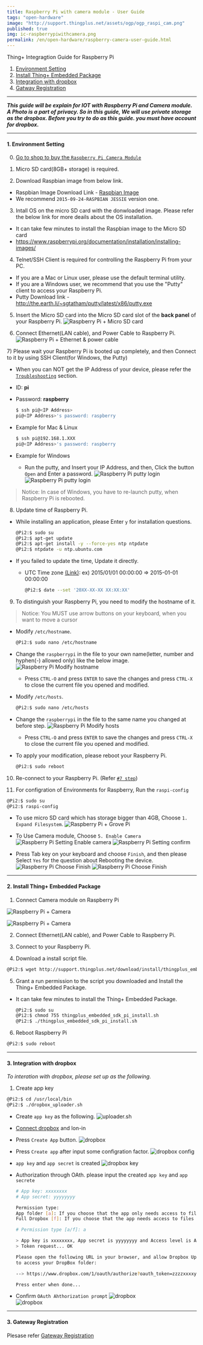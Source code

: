 ```yaml
---
title: Raspberry Pi with camera module - User Guide
tags: "open-hardware"
image: "http://support.thingplus.net/assets/ogp/ogp_raspi_cam.png"
published: true
img: ic-raspberrypiwithcamera.png
permalink: /en/open-hardware/raspberry-camera-user-guide.html
---
```



Thing+ Integragtion Guide for Raspberry Pi
<div id='id-setting'></div>


1. [Environment Setting](#id-setting)
2. [Install Thing+ Embedded Package](#id-package)
3. [Integration with dropbox](#id-dropbox)
4. [Gatway Registration](#id-register)

---
___This guide will be explain for IOT with Raspberry Pi and Camera module.
A Photo is a part of privacy. So in this guide, We will use private storage as the dropbox. 
Before you try to do as this guide. you must have account for dropbox.___

---

#### 1. Environment Setting

0) [Go to shop to buy the `Raspberry Pi Camera Module`](http://www.seeedstudio.com/depot/Raspberry-Pi-Camera-Module-p-1659.html?cPath=122_154_158)

1) Micro SD card(8GB+ storage) is required.

2) Download Raspbian image from below link.

- Raspbian Image Download Link - [Raspbian Image](https://downloads.raspberrypi.org/raspbian/images/raspbian-2015-09-28/2015-09-24-raspbian-jessie.zip)
- We recommend `2015-09-24-RASPBIAN JESSIE` version one.

3) Intall OS on the micro SD card with the donwloaded image. Please refer the below link for more deails about the OS installation.

- It can take few minutes to install the Raspbian image to the Micro SD card
- https://www.raspberrypi.org/documentation/installation/installing-images/

4) Telnet/SSH Client is required for controlling the Raspberry Pi from your PC.

- If you are a Mac or Linux user, please use the default terminal utility.
- If you are a Windows user, we recommend that you use the "Putty" client to access your Raspberry Pi.
- Putty Download link - http://the.earth.li/~sgtatham/putty/latest/x86/putty.exe

5) Insert the Micro SD card into the Micro SD card slot of the **back panel** of your Raspberry Pi.
![Raspberry Pi + Micro SD card](/assets/insert_sdcard.png)

6) Connect Ethernet(LAN cable), and Power Cable to Raspberry Pi.
![Raspberry Pi + Ethernet & power cable](/assets/rasp_power_ethernet.jpg)


<div id='id-pi-setting-seventh'></div>
7) Please wait your Raspberry Pi is booted up completely, and then Connect to it by using SSH Client(for Windows, the Putty)

- When you can NOT get the IP Address of your device, please refer the [`Troubleshooting`](en/help/troubleshooting.html) section.

- ID: **pi**
- Password: **raspberry**

  ```bash
  $ ssh pi@<IP Address>
  pi@<IP Address>'s password: raspberry
  ```

- Example for Mac & Linux

  ```bash
  $ ssh pi@192.168.1.XXX
  pi@<IP Address>'s password: raspberry
  ```

- Example for Windows

  - Run the putty, and Insert your IP Address, and then, Click the button `Open` and Enter a password.
  ![Raspberry Pi putty login](/assets/putty_login.png)
  ![Raspberry Pi putty login](/assets/putty_login_2.png)

> Notice: In case of Windows, you have to re-launch putty, when Raspberry Pi is rebooted.

8) Update time of Raspberry Pi.

- While installing an application, please Enter `y` for installation questions.

  ```bash
  @Pi2:$ sudo su
  @Pi2:$ apt-get update
  @Pi2:$ apt-get install -y --force-yes ntp ntpdate
  @Pi2:$ ntpdate -u ntp.ubuntu.com
  ```

- If you failed to update the time, Update it directly.

  - UTC Time zone [(Link)](http://www.worldtimeserver.com/current_time_in_UTC.aspx): ex) 2015/01/01 00:00:00 => 2015-01-01 00:00:00

    ```bash
    @Pi2:$ date --set '20XX-XX-XX XX:XX:XX'
    ```

9) To distinguish your Raspberry Pi, you need to modify the hostname of it.

> Notice: You MUST use arrow buttons on your keyboard, when you want to move a cursor
  
- Modify `/etc/hostname`.

  ```bash
  @Pi2:$ sudo nano /etc/hostname
  ```

- Change the `raspberrypi` in the file to your own name(letter, number and hyphen(-) allowed only) like the below image.
  ![Raspberry Pi Modify hostname](/assets/modify_hostname.png)

  - Press `CTRL-O` and press `ENTER` to save the changes and press `CTRL-X` to close the current file you opened and modified.


- Modify `/etc/hosts`.

  ```bash
  @Pi2:$ sudo nano /etc/hosts
  ```

- Change the `raspberrypi` in the file to the same name you changed at before step.
  ![Raspberry Pi Modify hosts](/assets/modify_hostname_2.png)

  - Press `CTRL-O` and press `ENTER` to save the changes and press `CTRL-X` to close the current file you opened and modified.


- To apply your modification, please reboot your Raspberry Pi.

  ```bash
  @Pi2:$ sudo reboot
  ```

10) Re-connect to your Raspberry Pi. (Refer [`#7 step`](#id-pi-setting-seventh))

11) For configration of Environments for Raspberry, Run the `raspi-config`

```bash
@Pi2:$ sudo su
@Pi2:$ raspi-config
```

   
- To use micro SD card which has storage bigger than 4GB, Choose `1. Expand Filesystem`.
  ![Raspberry Pi + Grove Pi](/assets/expand_file_system.png)

   
- To Use Camera module, Choose `5. Enable Camera` 
  ![Raspberry Pi Setting Enable camera](/assets/pi-cam-01.png)
  ![Raspberry Pi Setting confirm](/assets/pi-cam-02.png)

   
- Press Tab key on your keyboard and choose `Finish`, and then please Select `Yes` for the question about Rebooting the device.
  ![Raspberry Pi Choose Finish](/assets/choose_finish.png)
  ![Raspberry Pi Choose Finish](/assets/choose_finish_2.png)


<div id='id-package'></div>

---

#### 2. Install Thing+ Embedded Package

1) Connect Camera module on Raspberry Pi

![Raspberry Pi + Camera](/assets/pi-cam-03.png)

![Raspberry Pi + Camera](/assets/pi-cam-04.png)


2) Connect Ethernet(LAN cable), and Power Cable to Raspberry Pi.


3) Connect to your Raspberry Pi.


4) Download a install script file.

```bash
@Pi2:$ wget http://support.thingplus.net/download/install/thingplus_embedded_sdk_pi_install.sh
```

5) Grant a run permission to the script you downloaded and Install the Thing+ Embedded Package.

- It can take few minutes to install the Thing+ Embedded Package.

  ```bash
  @Pi2:$ sudo su
  @Pi2:$ chmod 755 thingplus_embedded_sdk_pi_install.sh
  @Pi2:$ ./thingplus_embedded_sdk_pi_install.sh
  ```

6) Reboot Raspberry Pi

```bash
@Pi2:$ sudo reboot
```

<div id='id-dropbox'></div>

---

#### 3. Integration with dropbox
_To interation with dropbox, please set up as the following._

1) Create app key

``` bash
@Pi2:$ cd /usr/local/bin
@Pi2:$ ./dropbox_uploader.sh
```
  - Create `app key` as the following.
  ![uploader.sh](/assets/pi-cam-05.png)
  
  - [Connect dropbox](https://www.dropbox.com/developers/apps) and lon-in
  - Press `Create App` button.
  ![dropbox](/assets/pi-cam-06.png)

  - Press `Create app` after input some configration factor.
  ![dropbox config](/assets/pi-cam-07.png)
  
  - `app key` and `app secret` is created
  ![dropbox key](/assets/pi-cam-08.png)

  - Authorization through OAth. please input the created `app key` and `app secrete`

    ```bash
    # App key: xxxxxxxx 
    # App secret: yyyyyyyy
    
    Permission type:
    App folder [a]: If you choose that the app only needs access to files it creates
    Full Dropbox [f]: If you choose that the app needs access to files already on Dropbox
    
    # Permission type [a/f]: a

    > App key is xxxxxxxx, App secret is yyyyyyyy and Access level is App Folder. Looks ok? [y/n]: y
    > Token request... OK

    Please open the following URL in your browser, and allow Dropbox Uploader
    to access your DropBox folder:

    --> https://www.dropbox.com/1/oauth/authorize?oauth_token=zzzzxxxxyyyy

    Press enter when done...
    ```

  - Confirm `OAuth Ahthorization prompt`
  ![dropbox](/assets/pi-cam-09.png)  
  ![dropbox](/assets/pi-cam-10.png)


<div id='id-register'></div>

---

#### 3. Gateway Registration

Plesase refer [Gateway Registration](/en/user-guide/registration.html#id-gateway)

<div id='id-wifi-set'></div>



<div class='scrolltop'>
    <div class='scroll icon'><i class="fa fa-arrow-circle-up"></i></div>
</div>
